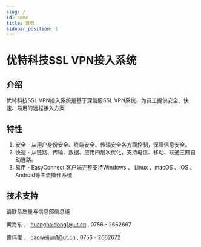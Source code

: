 ```yaml
---
slug: /
id: home
title: 首页
sidebar_position: 1
---
```

# 优特科技SSL VPN接入系统

## 介绍

优特科技SSL VPN接入系统是基于深信服SSL VPN系统，为员工提供安全、快速、易用的远程接入方案

## 特性

1. 安全 - 从用户身份安全、终端安全、传输安全各方面控制，保障信息安全。
2. 快速 - 从链路、传输、数据、应用四层次优化，支持电信、移动、联通三网自动选路。
3. 易用 - EasyConnect 客户端完整支持Windows 、 Linux  、macOS 、iOS 、 Android等主流操作系统

## 技术支持

请联系质量与信息部信息组

黄海东 ， [huanghaidong1@ut.cn](mailto://huanghaidong1@ut.cn) , 0756 - 2662667

曹伟俊 ， [caoweijun1@ut.cn](mailto://caoweijun1@ut.cn) , 0756 - 2662672
